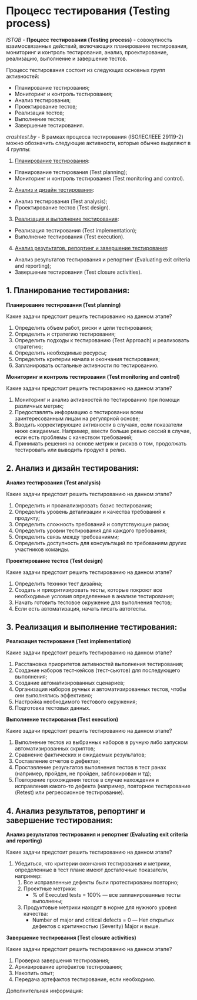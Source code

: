 # Процесс тестирования (Testing process)

*ISTQB* - 
**Процесс тестирования (Testing process)** - совокупность взаимосвязанных действий, включающих планирование тестирования, мониторинг и контроль тестирования, анализ, проектирование, реализацию, выполнение и завершение тестов.

Процесс тестирования состоит из следующих основных групп активностей:
- Планирование тестирования;
- Мониторинг и контроль тестирования;
- Анализ тестирования;
- Проектирование тестов;
- Реализация тестов;
- Выполнение тестов;
- Завершение тестирования.

*crashtest.by* - 
В рамках процесса тестирования (ISO/IEC/IEEE 29119-2) можно обозначить следующие активности, которые обычно выделяют в 4 группы:

1. [Планирование тестирования](https://crashtest.by/test-planning-and-control/):
- Планирование тестирования (Test planning);
- Мониторинг и контроль тестирования (Test monitoring and control).

2. [Анализ и дизайн тестирования](https://crashtest.by/test-analysis-and-test-design/):
- Анализ тестирования (Test analysis);
- Проектирование тестов (Test design).

3. [Реализация и выполнение тестирования](https://crashtest.by/test-implementation-test-execution/):
- Реализация тестирования (Test implementation);
- Выполнение тестирования (Test execution).

4. [Анализ результатов, репортинг и завершение тестирования](https://crashtest.by/evaluating-exit-criteria-and-reporting-and-test-closure/):
- Анализ результатов тестирования и репортинг (Evaluating exit criteria and reporting);
- Завершение тестирования (Test closure activities).

## 1. Планирование тестирования:

**Планирование тестирования (Test planning)** 

Какие задачи предстоит решить тестированию на данном этапе?
1. Определить объем работ, риски и цели тестирования;
2. Определить и стратегию тестирования;
3. Определить подходы к тестированию (Test Approach) и реализовать стратегию;
4. Определить необходимые ресурсы;
5. Определить критерии начала и окончания тестирования;
6. Запланировать остальные активности по тестированию.

**Мониторинг и контроль тестирования (Test monitoring and control)** 

Какие задачи предстоит решить тестированию на данном этапе?
1. Мониторинг и анализ активностей по тестированию при помощи различных метрик;
2. Предоставлять информацию о тестировании всем заинтересованным лицам на регулярной основе;
3. Вводить корректирующие активности в случаях, если показатели ниже ожидаемых. Например, ввести больше ревью сессий в случае, если есть проблемы с качеством требований;
4. Принимать решения на основе метрик и рисков о том, продолжать тестировать или выводить продукт в релиз.

## 2. Анализ и дизайн тестирования:

**Анализ тестирования (Test analysis)**

Какие задачи предстоит решить тестированию на данном этапе?
1. Определить и проанализировать базис тестирования;
2. Определить уровень детализации и качества требований к продукту;
3. Определить сложность требований и сопутствующие риски;
4. Определить уровни тестирования для каждого требования;
5. Определить связь между требованиями;
6. Определить доступность для консультаций по требованиям других участников команды.

**Проектирование тестов (Test design)**

Какие задачи предстоит решить тестированию на данном этапе?
1. Определить техники тест дизайна;
2. Создать и приоритизировать тесты, которые покроют все необходимые условия определенные в анализе тестирования;
3. Начать готовить тестовое окружение для выполнения тестов;
4. Если есть автоматизация, начать писать автотесты.

## 3. Реализация и выполнение тестирования:

**Реализация тестирования (Test implementation)**

Какие задачи предстоит решить тестированию на данном этапе?  
1. Расстановка приоритетов активностей выполнения тестирования;
2. Создание наборов тест-кейсов (тест-сьютов) для последующего выполнения;
3. Создание автоматизированных сценариев;
4. Организация наборов ручных и автоматизированных тестов, чтобы они выполнялись эффективно;
5. Настройка необходимого тестового окружения;
6. Подготовка тестовых данных.

**Выполнение тестирования (Test execution)**

Какие задачи предстоит решить тестированию на данном этапе?
1. Выполнение тестов из выбранных наборов в ручную либо запуском автоматизированных скриптов;
2. Сравнение фактических и ожидаемых результатов;
3. Составление отчетов о дефектах;
4. Проставление результатов выполнения тестов в тест ранах (например, пройден, не пройден, заблокирован и тд);
5. Повторение прохождения тестов в случае нахождения и исправления какого-то дефекта (например, повторное тестирование (Retest) или регрессионное тестирование).

## 4. Анализ результатов, репортинг и завершение тестирования:

**Анализ результатов тестирования и репортинг (Evaluating exit criteria and reporting)**

Какие задачи предстоит решить тестированию на данном этапе?
1. Убедиться, что критерии окончания тестирования и метрики, определенные в тест плане имеют достаточные показатели, например:
	1. Все исправленные дефекты были протестированы повторно;
	2. Проектные метрики:
		- % of Executed tests = 100% — все запланированные тесты выполнены;
	3. Продуктовые метрики находят в норме для нужного уровня качества:
		- Number of major and critical defects = 0 — Нет открытых дефектов с критичностью (Severity) Major и выше.

**Завершение тестирования (Test closure activities)**  

Какие задачи предстоит решить тестированию на данном этапе?
1. Проверка завершения тестирования;
2. Архивирование артефактов тестирования;
3. Накопить опыт;
4. Передача артефактов тестирование, если необходимо.

Дополнительная информация: